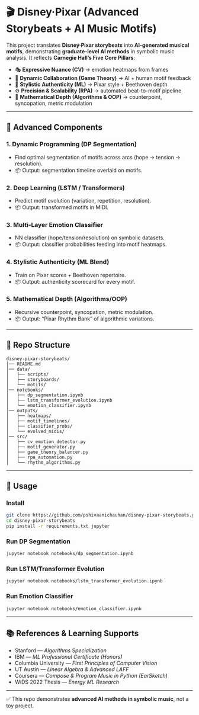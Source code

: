 # 🎬 Disney·Pixar (Advanced Storybeats + AI Music Motifs)

This project translates **Disney·Pixar storybeats** into **AI-generated musical motifs**, demonstrating **graduate-level AI methods** in symbolic music analysis. It reflects **Carnegie Hall’s Five Core Pillars**:

- 🎭 **Expressive Nuance (CV)** → emotion heatmaps from frames  
- 🤝 **Dynamic Collaboration (Game Theory)** → AI + human motif feedback  
- 🎨 **Stylistic Authenticity (ML)** → Pixar style + Beethoven depth  
- ⚙️ **Precision & Scalability (RPA)** → automated beat-to-motif pipeline  
- 📐 **Mathematical Depth (Algorithms & OOP)** → counterpoint, syncopation, metric modulation  

---

## 🔧 Advanced Components

### 1. Dynamic Programming (DP Segmentation)
- Find optimal segmentation of motifs across arcs (hope → tension → resolution).  
- 📦 Output: segmentation timeline overlaid on motifs.  

### 2. Deep Learning (LSTM / Transformers)
- Predict motif evolution (variation, repetition, resolution).  
- 📦 Output: transformed motifs in MIDI.  

### 3. Multi-Layer Emotion Classifier
- NN classifier (hope/tension/resolution) on symbolic datasets.  
- 📦 Output: classifier probabilities feeding into motif heatmaps.  

### 4. Stylistic Authenticity (ML Blend)
- Train on Pixar scores + Beethoven repertoire.  
- 📦 Output: authenticity scorecard for every motif.  

### 5. Mathematical Depth (Algorithms/OOP)
- Recursive counterpoint, syncopation, metric modulation.  
- 📦 Output: “Pixar Rhythm Bank” of algorithmic variations.  

---

## 📂 Repo Structure

```
disney-pixar-storybeats/
│── README.md
│── data/
│   ├── scripts/
│   ├── storyboards/
│   └── motifs/
│── notebooks/
│   ├── dp_segmentation.ipynb
│   ├── lstm_transformer_evolution.ipynb
│   └── emotion_classifier.ipynb
│── outputs/
│   ├── heatmaps/
│   ├── motif_timelines/
│   ├── classifier_probs/
│   └── evolved_midis/
│── src/
│   ├── cv_emotion_detector.py
│   ├── motif_generator.py
│   ├── game_theory_balancer.py
│   ├── rpa_automation.py
│   └── rhythm_algorithms.py
```

---

## 📝 Usage

### Install
```bash
git clone https://github.com/pshivaanichauhan/disney-pixar-storybeats.git
cd disney-pixar-storybeats
pip install -r requirements.txt jupyter
```

### Run DP Segmentation
```bash
jupyter notebook notebooks/dp_segmentation.ipynb
```

### Run LSTM/Transformer Evolution
```bash
jupyter notebook notebooks/lstm_transformer_evolution.ipynb
```

### Run Emotion Classifier
```bash
jupyter notebook notebooks/emotion_classifier.ipynb
```

---

## 📚 References & Learning Supports
- Stanford — *Algorithms Specialization*  
- IBM — *ML Professional Certificate (Honors)*  
- Columbia University — *First Principles of Computer Vision*  
- UT Austin — *Linear Algebra & Advanced LAFF*  
- Coursera — *Compose & Program Music in Python (EarSketch)*  
- WiDS 2022 Thesis — *Energy ML Research*  

---

✅ This repo demonstrates **advanced AI methods in symbolic music**, not a toy project.  
